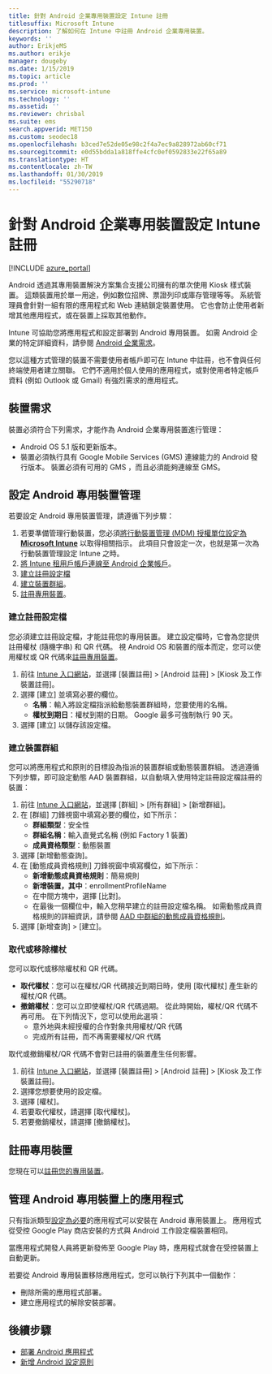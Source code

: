 ```yaml
---
title: 針對 Android 企業專用裝置設定 Intune 註冊
titlesuffix: Microsoft Intune
description: 了解如何在 Intune 中註冊 Android 企業專用裝置。
keywords: ''
author: ErikjeMS
ms.author: erikje
manager: dougeby
ms.date: 1/15/2019
ms.topic: article
ms.prod: ''
ms.service: microsoft-intune
ms.technology: ''
ms.assetid: ''
ms.reviewer: chrisbal
ms.suite: ems
search.appverid: MET150
ms.custom: seodec18
ms.openlocfilehash: b3ced7e52de05e98c2f4a7ec9a828972ab60cf71
ms.sourcegitcommit: e0d55bdda1a818ffe4cfc0ef0592833e22f65a89
ms.translationtype: HT
ms.contentlocale: zh-TW
ms.lasthandoff: 01/30/2019
ms.locfileid: "55290718"
---
```

# <a name="set-up-intune-enrollment-of-android-enterprise-dedicated-devices"></a>針對 Android 企業專用裝置設定 Intune 註冊

[!INCLUDE [azure_portal](./includes/azure_portal.md)]

Android 透過其專用裝置解決方案集合支援公司擁有的單次使用 Kiosk 樣式裝置。 這類裝置用於單一用途，例如數位招牌、票證列印或庫存管理等等。 系統管理員會針對一組有限的應用程式和 Web 連結鎖定裝置使用。 它也會防止使用者新增其他應用程式，或在裝置上採取其他動作。

Intune 可協助您將應用程式和設定部署到 Android 專用裝置。 如需 Android 企業的特定詳細資料，請參閱 [Android 企業需求](https://support.google.com/work/android/answer/6174145?hl=en&ref_topic=6151012)。

您以這種方式管理的裝置不需要使用者帳戶即可在 Intune 中註冊，也不會與任何終端使用者建立關聯。 它們不適用於個人使用的應用程式，或對使用者特定帳戶資料 (例如 Outlook 或 Gmail) 有強烈需求的應用程式。

## <a name="device-requirements"></a>裝置需求

裝置必須符合下列需求，才能作為 Android 企業專用裝置進行管理：

- Android OS 5.1 版和更新版本。
- 裝置必須執行具有 Google Mobile Services (GMS) 連線能力的 Android 發行版本。 裝置必須有可用的 GMS ，而且必須能夠連線至 GMS。

## <a name="set-up-android-dedicated-device-management"></a>設定 Android 專用裝置管理

若要設定 Android 專用裝置管理，請遵循下列步驟：

1. 若要準備管理行動裝置，您必須[將行動裝置管理 (MDM) 授權單位設定為 **Microsoft Intune**](mdm-authority-set.md) 以取得相關指示。 此項目只會設定一次，也就是第一次為行動裝置管理設定 Intune 之時。
2. [將 Intune 租用戶帳戶連線至 Android 企業帳戶](connect-intune-android-enterprise.md)。
3. [建立註冊設定檔](#create-an-enrollment-profile)
4. [建立裝置群組](#create-a-device-group)。
5. [註冊專用裝置](#enroll-the-dedicated-devices)。

### <a name="create-an-enrollment-profile"></a>建立註冊設定檔

您必須建立註冊設定檔，才能註冊您的專用裝置。 建立設定檔時，它會為您提供註冊權杖 (隨機字串) 和 QR 代碼。 視 Android OS 和裝置的版本而定，您可以使用權杖或 QR 代碼來[註冊專用裝置](#enroll-the-dedicated-devices)。

1. 前往 [Intune 入口網站](https://portal.azure.com)，並選擇 [裝置註冊] > [Android 註冊] > [Kiosk 及工作裝置註冊]。
2. 選擇 [建立] 並填寫必要的欄位。
    - **名稱**：輸入將設定檔指派給動態裝置群組時，您要使用的名稱。
    - **權杖到期日**：權杖到期的日期。 Google 最多可強制執行 90 天。
3. 選擇 [建立] 以儲存該設定檔。

### <a name="create-a-device-group"></a>建立裝置群組

您可以將應用程式和原則的目標設為指派的裝置群組或動態裝置群組。 透過遵循下列步驟，即可設定動態 AAD 裝置群組，以自動填入使用特定註冊設定檔註冊的裝置：

1. 前往 [Intune 入口網站](https://portal.azure.com)，並選擇 [群組] > [所有群組] > [新增群組]。
2. 在 [群組] 刀鋒視窗中填寫必要的欄位，如下所示：
    - **群組類型**：安全性
    - **群組名稱**：輸入直覺式名稱 (例如 Factory 1 裝置)
    - **成員資格類型**：動態裝置
3. 選擇 [新增動態查詢]。
4. 在 [動態成員資格規則] 刀鋒視窗中填寫欄位，如下所示：
    - **新增動態成員資格規則**：簡易規則
    - **新增裝置，其中**：enrollmentProfileName
    - 在中間方塊中，選擇 [比對]。
    - 在最後一個欄位中，輸入您稍早建立的註冊設定檔名稱。
    如需動態成員資格規則的詳細資訊，請參閱 [AAD 中群組的動態成員資格規則](https://docs.microsoft.com/azure/active-directory/users-groups-roles/groups-dynamic-membership)。 
5. 選擇 [新增查詢] > [建立]。

### <a name="replace-or-remove-tokens"></a>取代或移除權杖

您可以取代或移除權杖和 QR 代碼。

- **取代權杖**：您可以在權杖/QR 代碼接近到期日時，使用 [取代權杖] 產生新的權杖/QR 代碼。
- **撤銷權杖**：您可以立即使權杖/QR 代碼過期。 從此時開始，權杖/QR 代碼不再可用。 在下列情況下，您可以使用此選項：
    - 意外地與未經授權的合作對象共用權杖/QR 代碼
    - 完成所有註冊，而不再需要權杖/QR 代碼

取代或撤銷權杖/QR 代碼不會對已註冊的裝置產生任何影響。

1. 前往 [Intune 入口網站](https://portal.azure.com)，並選擇 [裝置註冊] > [Android 註冊] > [Kiosk 及工作裝置註冊]。
2. 選擇您想要使用的設定檔。
3. 選擇 [權杖]。
4. 若要取代權杖，請選擇 [取代權杖]。
5. 若要撤銷權杖，請選擇 [撤銷權杖]。

## <a name="enroll-the-dedicated-devices"></a>註冊專用裝置

您現在可以[註冊您的專用裝置](android-dedicated-devices-fully-managed-enroll.md)。

## <a name="managing-apps-on-android-dedicated-devices"></a>管理 Android 專用裝置上的應用程式

只有指派類型[設定為必要](apps-deploy.md#assign-an-app)的應用程式可以安裝在 Android 專用裝置上。 應用程式從受控 Google Play 商店安裝的方式與 Android 工作設定檔裝置相同。

當應用程式開發人員將更新發佈至 Google Play 時，應用程式就會在受控裝置上自動更新。

若要從 Android 專用裝置移除應用程式，您可以執行下列其中一個動作：
-   刪除所需的應用程式部署。
-   建立應用程式的解除安裝部署。

## <a name="next-steps"></a>後續步驟
- [部署 Android 應用程式](apps-deploy.md)
- [新增 Android 設定原則](device-profiles.md)
